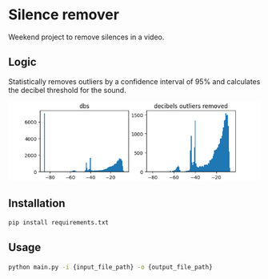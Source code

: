 # Silence remover
Weekend project to remove silences in a video.

## Logic
Statistically removes outliers by a confidence interval of 95% and calculates the decibel threshold for the sound.

![Decibels/Decibels with outliers removed](media/Figure_1.png)

## Installation
```bash
pip install requirements.txt
```

## Usage
```bash
python main.py -i {input_file_path} -o {output_file_path}
```